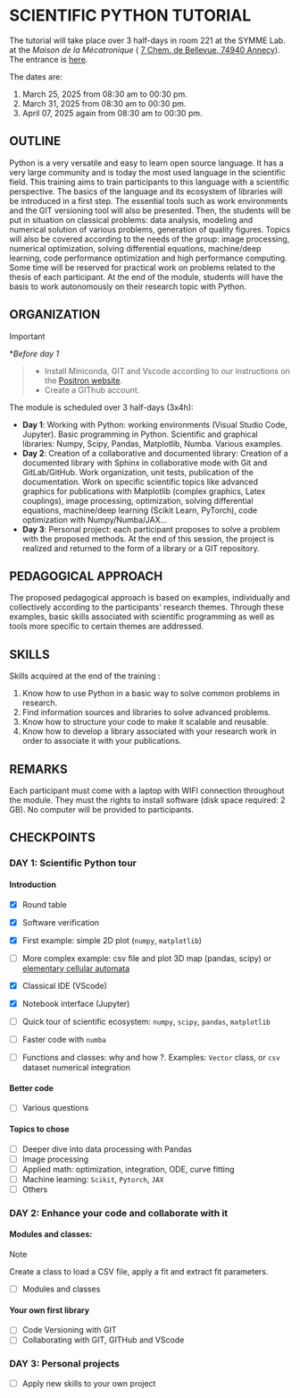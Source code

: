 # SCIENTIFIC PYTHON TUTORIAL

The tutorial will take place over 3 half-days in room 221 at the SYMME Lab. at the *Maison de la Mécatronique* ( [7 Chem. de Bellevue, 74940 Annecy](https://maps.app.goo.gl/pW6QkaZcSLW72Jx4A)).
The entrance is [here](https://maps.app.goo.gl/EEueANgVYtjtN8Ee7).


The dates are:
1. March 25, 2025 from 08:30 am to 00:30 pm.
2. March 31, 2025 from 08:30 am to 00:30 pm.
3. April 07, 2025 again from 08:30 am to 00:30 pm.

## OUTLINE

Python is a very versatile and easy to learn open source language. It has a very large community and is today the most used language in the scientific field. This training aims to train participants to this language with a scientific perspective. The basics of the language and its ecosystem of libraries will be introduced in a first step. The essential tools such as work environments and the GIT versioning tool will also be presented. Then, the students will be put in situation on classical problems: data analysis, modeling and numerical solution of various problems, generation of quality figures. Topics will also be covered according to the needs of the group: image processing, numerical optimization, solving differential equations, machine/deep learning, code performance optimization and high performance computing. Some time will be reserved for practical work on problems related to the thesis of each participant. At the end of the module, students will have the basis to work autonomously on their research topic with Python.



## ORGANIZATION

> [!IMPORTANT]
**Before day 1* 
>    - Install Miniconda, GIT and Vscode according to our instructions on the [Positron website](https://symmehub.github.io/positron/setup/setup.html#installing-python).
>    - Create a GIThub account.

The module is scheduled over 3 half-days (3x4h):

* **Day 1**: Working with Python: working environments (Visual Studio Code, Jupyter). Basic programming in Python. Scientific and graphical libraries: Numpy, Scipy, Pandas, Matplotlib, Numba. Various examples.
* **Day 2**:  Creation of a collaborative and documented library: Creation of a documented library with Sphinx in collaborative mode with Git and GitLab/GitHub. Work organization, unit tests, publication of the documentation. Work on specific scientific topics like advanced graphics for publications with Matplotlib (complex graphics, Latex couplings), image processing, optimization, solving differential equations, machine/deep learning (Scikit Learn, PyTorch), code optimization with Numpy/Numba/JAX...
* **Day 3**: Personal project: each participant proposes to solve a problem with the proposed methods. At the end of this session, the project is realized and returned to the form of a library or a GIT repository.


## PEDAGOGICAL APPROACH

The proposed pedagogical approach is based on examples, individually and collectively according to the participants' research themes. Through these examples, basic skills associated with scientific programming as well as tools more specific to certain themes are addressed.

## SKILLS

Skills acquired at the end of the training :

1. Know how to use Python in a basic way to solve common problems in research.
2. Find information sources and libraries to solve advanced problems.
3. Know how to structure your code to make it scalable and reusable.
4. Know how to develop a library associated with your research work in order to associate it with your publications.

## REMARKS

Each participant must come with a laptop with WIFI connection throughout the module. They must the rights to install software (disk space required: 2 GB). No computer will be provided to participants.

## CHECKPOINTS

### DAY 1: Scientific Python tour

#### Introduction

- [x] Round table
- [x] Software verification
- [x] First example: simple 2D plot (`numpy`, `matplotlib`)
- [ ] More complex example: csv file and plot 3D map (pandas, scipy) or [elementary cellular automata](https://en.wikipedia.org/wiki/Elementary_cellular_automaton)
- [x] Classical IDE (VScode)
- [x] Notebook interface (Jupyter) 
- [ ] Quick tour of scientific ecosystem: `numpy`, `scipy`, `pandas`, `matplotlib`
- [ ] Faster code with `numba`
- [ ] Functions and classes: why and how ?. Examples: `Vector` class, or `csv` dataset numerical integration


#### Better code

- [ ] Various questions 


#### Topics to chose

- [ ] Deeper dive into data processing with Pandas
- [ ] Image processing
- [ ] Applied math: optimization, integration, ODE, curve fitting
- [ ] Machine learning: `Scikit`, `Pytorch`, `JAX`
- [ ] Others

### DAY 2: Enhance your code and collaborate with it

#### Modules and classes:

> [!NOTE]  
> Create a class to load a CSV file, apply a fit and extract fit parameters. 

- [ ] Modules and classes

#### Your own first library

- [ ] Code Versioning with GIT
- [ ] Collaborating with GIT, GITHub and VScode

### DAY 3: Personal projects

- [ ] Apply new skills to your own project
